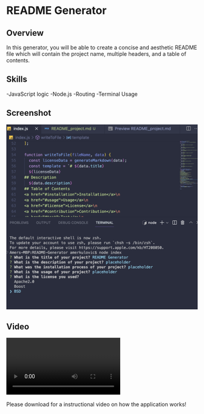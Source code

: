 # README Generator

## Overview

In this generator, you will be able to create a concise and aesthetic README file which will contain the project name, multiple headers, and a table of contents.

## Skills

-JavaScript logic
-Node.js
-Routing
-Terminal Usage

## Screenshot

![Alt text](/Screen%20Shot%202022-12-17%20at%2011.16.17%20PM.png "README Generator")

## Video

![Watch the video](/Final%20README%20Recoroding.mov "README Video")

Please download for a instructional video on how the application works!